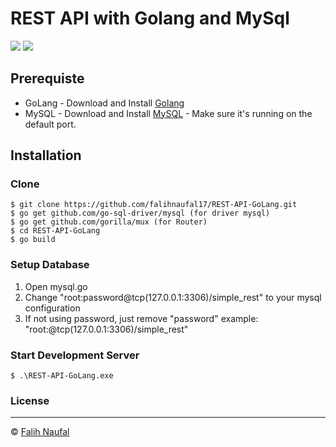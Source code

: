 # REST API with Golang and MySql
![](https://img.shields.io/badge/Languange-GO-blue)
![](https://img.shields.io/badge/Database-MySql-orange)


## Prerequiste
- GoLang - Download and Install [Golang](https://golang.org/doc/install)
- MySQL - Download and Install [MySQL](https://www.mysql.com/downloads/) - Make sure it's running on the default port.

## Installation
### Clone
```
$ git clone https://github.com/falihnaufal17/REST-API-GoLang.git
$ go get github.com/go-sql-driver/mysql (for driver mysql)
$ go get github.com/gorilla/mux (for Router)
$ cd REST-API-GoLang
$ go build
```
### Setup Database
1. Open mysql.go
2. Change "root:password@tcp(127.0.0.1:3306)/simple_rest" to your mysql configuration
3. If not using password, just remove "password" example: "root:@tcp(127.0.0.1:3306)/simple_rest"

### Start Development Server
```
$ .\REST-API-GoLang.exe
```

### License
----

© [Falih Naufal](https://github.com/falihnaufal17 "Falih")
